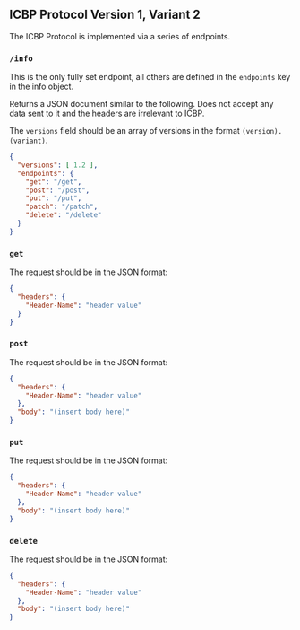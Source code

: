 ## ICBP Protocol Version 1, Variant 2

The ICBP Protocol is implemented via a series of endpoints.

### `/info`
This is the only fully set endpoint, all others are defined in the `endpoints` key in the info object.

Returns a JSON document similar to the following. Does not accept any data sent to it and the headers are irrelevant to ICBP.

The `versions` field should be an array of versions in the format `(version).(variant)`.

```json
{
  "versions": [ 1.2 ],
  "endpoints": {
    "get": "/get",
    "post": "/post",
    "put": "/put",
    "patch": "/patch",
    "delete": "/delete"
  }
}
```

### `get`
The request should be in the JSON format:
```json
{
  "headers": {
    "Header-Name": "header value"
  }
}
```

### `post`
The request should be in the JSON format:
```json
{
  "headers": {
    "Header-Name": "header value"
  },
  "body": "(insert body here)"
}
```

### `put`
The request should be in the JSON format:
```json
{
  "headers": {
    "Header-Name": "header value"
  },
  "body": "(insert body here)"
}
```

### `delete`
The request should be in the JSON format:
```json
{
  "headers": {
    "Header-Name": "header value"
  },
  "body": "(insert body here)"
}
```
